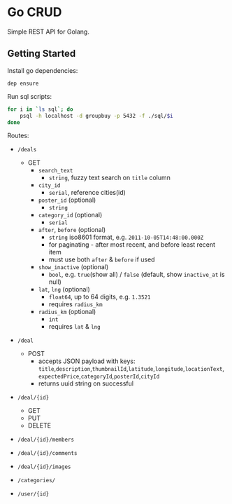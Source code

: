 # Go CRUD 

Simple REST API for Golang.

## Getting Started
Install go dependencies:
```
dep ensure
```

Run sql scripts:
```bash
for i in `ls sql`; do 
    psql -h localhost -d groupbuy -p 5432 -f ./sql/$i
done
```

Routes:
- `/deals`
    - GET
        - `search_text`
            - `string`, fuzzy text search on `title` column
        - `city_id`
            - `serial`, reference cities(id)
        - `poster_id` (optional)
            - `string`
        - `category_id` (optional)
            - `serial`
        - `after`, `before` (optional)
            - `string` iso8601 format, e.g. `2011-10-05T14:48:00.000Z`
            - for paginating - after most recent, and before least recent item 
            - must use both `after` & `before` if used  
        - `show_inactive` (optional)
            - `bool`, e.g. `true`(show all) / `false` (default, show `inactive_at` is null)
        - `lat`, `lng` (optional)
            - `float64`, up to 64 digits, e.g. `1.3521`
            - requires `radius_km`
        - `radius_km` (optional)
            - `int`
            - requires `lat` & `lng`
- `/deal`
    - POST
        - accepts JSON payload with keys: 
        `title`,`description`,`thumbnailId`,`latitude`,`longitude`,`locationText`,
        `expectedPrice`,`categoryId`,`posterId`,`cityId`
        - returns uuid string on successful
- `/deal/{id}`
    - GET
    - PUT
    - DELETE

- `/deal/{id}/members`
- `/deal/{id}/comments`
- `/deal/{id}/images`
- `/categories/` 
- `/user/{id}`
